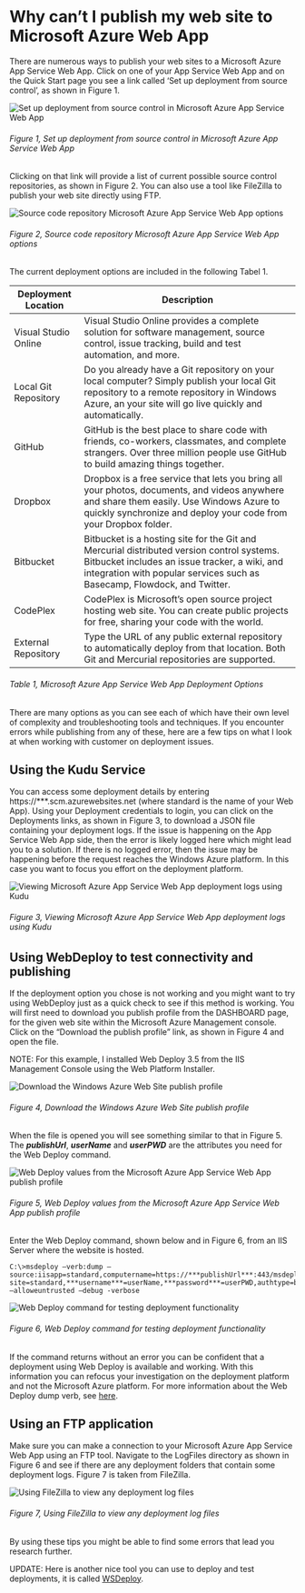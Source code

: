 # Why can’t I publish my web site to Microsoft Azure Web App

There are numerous ways to publish your web sites to a Microsoft Azure App Service Web App.  Click on one of your App Service Web App and on the Quick Start page you see a link called ‘Set up deployment from source control’, as shown in Figure 1.

![Set up deployment from source control in Microsoft Azure App Service Web App][FIGURE1]
###### Figure 1, Set up deployment from source control in Microsoft Azure App Service Web App

Clicking on that link will provide a list of current possible source control repositories, as shown in Figure 2.  You can also use a tool like FileZilla to publish your web site directly using FTP.

![Source code repository Microsoft Azure App Service Web App options][FIGURE2]
###### Figure 2, Source code repository Microsoft Azure App Service Web App options

The current deployment options are included in the following Tabel 1.

| Deployment Location | Description |
| ------------------- | ----------- |
| Visual Studio Online | Visual Studio Online provides a complete solution for software management, source control, issue   tracking, build and test automation, and more.  |
| Local Git Repository | Do you already have a Git repository on your local computer? Simply publish your local Git   repository to a remote repository in Windows Azure, an your site will go  live quickly and automatically.  |
| GitHub | GitHub is the best place to share code with friends, co-workers, classmates, and complete strangers. Over three million people use GitHub to build amazing things together.  |
| Dropbox | Dropbox is a free service that lets you bring all your photos, documents, and videos anywhere and share them easily. Use Windows Azure to quickly synchronize and deploy your code from your Dropbox folder.  |
| Bitbucket | Bitbucket is a hosting site for the Git and Mercurial distributed version control systems. Bitbucket includes an issue tracker, a wiki, and integration with popular  services such as Basecamp, Flowdock, and Twitter.  |
| CodePlex | CodePlex is Microsoft’s open source project hosting web site. You can create public projects for free, sharing your code with the world. |
| External Repository | Type the URL of any public external repository to automatically deploy from that location. Both Git and Mercurial repositories are supported.  |

###### Table 1, Microsoft Azure App Service Web App Deployment Options

There are many options as you can see each of which have their own level of complexity and troubleshooting tools and techniques.  If you encounter errors while publishing from any of these, here are a few tips on what I look at when working with customer on deployment issues.

## Using the Kudu Service

You can access some deployment details by entering https://***.scm.azurewebsites.net (where standard is the name of your Web App).  Using your Deployment credentials to login, you can click on the Deployments links, as shown in Figure 3, to download a JSON file containing your deployment logs.  If the issue is happening on the App Service Web App side, then the error is likely logged here which might lead you to a solution.  If there is no logged error, then the issue may be happening before the request reaches the Windows Azure platform.  In this case you want to focus you effort on the deployment platform.

![Viewing Microsoft Azure App Service Web App deployment logs using Kudu ][FIGURE3]
###### Figure 3, Viewing Microsoft Azure App Service Web App deployment logs using Kudu 

## Using WebDeploy to test connectivity and publishing

If the deployment option you chose is not working and you might want to try using WebDeploy just as a quick check to see if this method is working.  You will first need to download you publish profile from the DASHBOARD page, for the given web site within the Microsoft Azure Management console.  Click on the “Download the publish profile” link, as shown in Figure 4 and open the file.

NOTE: For this example, I installed Web Deploy 3.5 from the IIS Management Console using the Web Platform Installer.

![Download the Windows Azure Web Site publish profile ][FIGURE4]
###### Figure 4, Download the Windows Azure Web Site publish profile 

When the file is opened you will see something similar to that in Figure 5.  The ***publishUrl***, ***userName*** and ***userPWD*** are the attributes you need for the Web Deploy command.

![Web Deploy values from the Microsoft Azure App Service Web App publish profile ][FIGURE5]
###### Figure 5, Web Deploy values from the Microsoft Azure App Service Web App publish profile 

Enter the Web Deploy command, shown below and in Figure 6, from an IIS Server where the website is hosted.

```
C:\>msdeploy –verb:dump –source:iisapp=standard,computername=https://***publishUrl***:443/msdeploy.axd?site=standard,***username***=userName,***password***=userPWD,authtype=basic –alloweuntrusted –debug -verbose
```

![Web Deploy command for testing deployment functionality ][FIGURE6]
###### Figure 6, Web Deploy command for testing deployment functionality 

If the command returns without an error you can be confident that a deployment using Web Deploy is available and working.  With this information you can refocus your investigation on the deployment platform and not the Microsoft Azure platform. For more information about the Web Deploy dump verb, see [here][LINK1].

## Using an FTP application

Make sure you can make a connection to your Microsoft Azure App Service Web App using an FTP tool.  Navigate to the LogFiles directory as shown in Figure 6 and see if there are any deployment folders that contain some deployment logs.  Figure 7 is taken from FileZilla.

![Using FileZilla to view any deployment log files ][FIGURE7]
###### Figure 7, Using FileZilla to view any deployment log files 

By using these tips you might be able to find some errors that lead you research further.

UPDATE: Here is another nice tool you can use to deploy and test deployments, it is called [WSDeploy][LINK2].

[FIGURE1]: ../images/2014/msdn-0359.png "Figure 1, Set up deployment from source control in Microsoft Azure App Service Web App"
[FIGURE2]: ../images/2014/msdn-0360.png "Figure 2, Source code repository Microsoft Azure App Service Web App options"
[FIGURE3]: ../images/2014/msdn-0361.png "Figure 3, Viewing Microsoft Azure App Service Web App deployment logs using Kudu "
[FIGURE4]: ../images/2014/msdn-0362.png "Figure 4, Download the Windows Azure Web Site publish profile "
[FIGURE5]: ../images/2014/msdn-0363.png "Figure 5, Web Deploy values from the Microsoft Azure App Service Web App publish profile "
[FIGURE6]: ../images/2014/msdn-0364.png "Figure 6, Web Deploy command for testing deployment functionality "
[FIGURE7]: ../images/2014/msdn-0365.png "Figure 7, Using FileZilla to view any deployment log files "

[LINK1]: http://technet.microsoft.com/en-us/library/dd569101(v=WS.10).aspx
[LINK2]: http://blog.davidebbo.com/2014/03/WAWSDeploy.html
